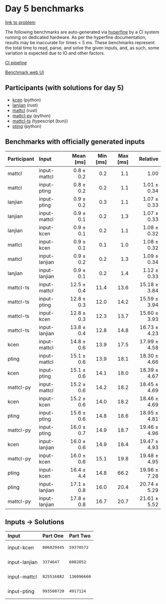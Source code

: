 # Day 5 benchmarks

[link to problem](https://adventofcode.com/2023/day/5)

The following benchmarks are auto-generated via
[hyperfine](https://github.com/sharkdp/hyperfine) by a CI system running on
dedicated hardware. As per the hyperfine documentation, results may be
inaccurate for times < 5 ms. These benchmarks represent the total time to read,
parse, and solve the given inputs, and, as such, some variation is expected due
to IO and other factors.

[CI pipeline](http://ci.papercode.net:8080/teams/main/pipelines/aoc2023)

[Benchmark web UI](https://aoc.ancalagon.black)


## Participants (with solutions for day 5)

- [kcen](https://github.com/kcen/aoc2023) (python)
- [lanjian](https://github.com/lanjian/aoc-2023) (rust)
- [mattcl](https://github.com/mattcl/aoc2023) (rust)
- [mattcl-py](https://github.com/mattcl/aoc2023-py) (python)
- [mattcl-ts](https://github.com/mattcl/aoc2023-js) (typescript (bun))
- [pting](https://github.com/pting/aoc2023) (python)


## Benchmarks with officially generated inputs

| Participant | Input | Mean [ms] | Min [ms] | Max [ms] | Relative |
|:---|:---|---:|---:|---:|---:|
| mattcl | input-mattcl | 0.8 ± 0.2 | 0.2 | 1.1 | 1.00 |
| mattcl | input-pting | 0.8 ± 0.2 | 0.2 | 1.1 | 1.01 ± 0.34 |
| lanjian | input-pting | 0.9 ± 0.2 | 0.3 | 1.1 | 1.07 ± 0.33 |
| lanjian | input-mattcl | 0.9 ± 0.1 | 0.2 | 1.3 | 1.07 ± 0.33 |
| lanjian | input-kcen | 0.9 ± 0.1 | 0.2 | 1.1 | 1.08 ± 0.32 |
| mattcl | input-kcen | 0.9 ± 0.1 | 0.1 | 1.0 | 1.08 ± 0.32 |
| mattcl | input-lanjian | 0.9 ± 0.2 | 0.2 | 1.3 | 1.09 ± 0.34 |
| lanjian | input-lanjian | 0.9 ± 0.1 | 0.2 | 1.4 | 1.12 ± 0.33 |
| mattcl-ts | input-mattcl | 12.5 ± 0.4 | 11.4 | 13.6 | 15.18 ± 3.84 |
| mattcl-ts | input-pting | 12.8 ± 0.3 | 12.0 | 14.2 | 15.59 ± 3.94 |
| mattcl-ts | input-kcen | 12.8 ± 0.3 | 12.3 | 13.7 | 15.60 ± 3.93 |
| mattcl-ts | input-lanjian | 13.8 ± 0.4 | 12.8 | 14.8 | 16.73 ± 4.23 |
| kcen | input-mattcl | 14.8 ± 0.6 | 13.9 | 17.5 | 17.99 ± 4.58 |
| pting | input-mattcl | 15.1 ± 0.6 | 13.9 | 18.1 | 18.30 ± 4.66 |
| kcen | input-pting | 15.1 ± 0.6 | 14.1 | 18.0 | 18.39 ± 4.67 |
| mattcl-py | input-mattcl | 15.2 ± 0.6 | 14.2 | 18.2 | 18.45 ± 4.69 |
| kcen | input-kcen | 15.2 ± 0.6 | 14.0 | 18.2 | 18.46 ± 4.69 |
| pting | input-pting | 15.6 ± 0.6 | 14.8 | 18.6 | 18.95 ± 4.81 |
| mattcl-py | input-pting | 16.0 ± 0.7 | 14.9 | 18.7 | 19.46 ± 4.96 |
| kcen | input-lanjian | 16.0 ± 0.6 | 14.9 | 18.4 | 19.47 ± 4.93 |
| mattcl-py | input-kcen | 16.0 ± 0.6 | 15.1 | 19.8 | 19.48 ± 4.95 |
| pting | input-kcen | 16.4 ± 4.4 | 14.8 | 66.2 | 19.96 ± 7.28 |
| pting | input-lanjian | 17.1 ± 0.8 | 16.0 | 20.4 | 20.74 ± 5.29 |
| mattcl-py | input-lanjian | 17.8 ± 0.8 | 16.7 | 20.7 | 21.61 ± 5.52 |


## Inputs -> Solutions

| Input | Part One | Part Two |
|:---|:---|:---|
|input-kcen|<pre>806029445</pre>|<pre>59370572</pre>|
|input-lanjian|<pre>3374647</pre>|<pre>6082852</pre>|
|input-mattcl|<pre>825516882</pre>|<pre>136096660</pre>|
|input-pting|<pre>993500720</pre>|<pre>4917124</pre>|